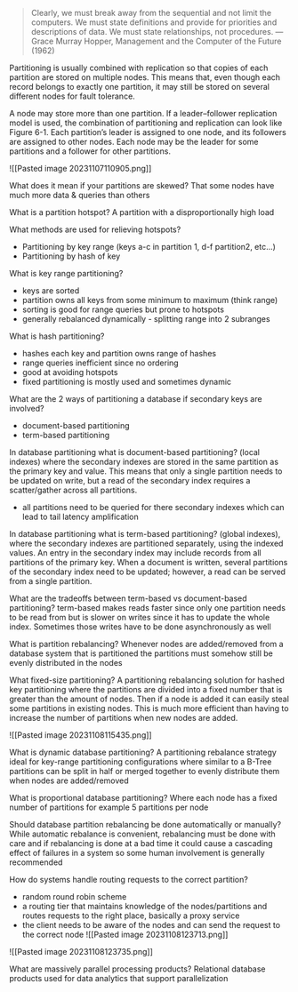 >Clearly, we must break away from the sequential and not limit the computers. We must state definitions and provide for priorities and descriptions of data. We must state relationships, not procedures. 
>—Grace Murray Hopper, Management and the Computer of the Future (1962)

Partitioning is usually combined with replication so that copies of each partition are
stored on multiple nodes. This means that, even though each record belongs to
exactly one partition, it may still be stored on several different nodes for fault tolerance.

A node may store more than one partition. If a leader–follower replication model is
used, the combination of partitioning and replication can look like Figure 6-1. Each
partition’s leader is assigned to one node, and its followers are assigned to other
nodes. Each node may be the leader for some partitions and a follower for other partitions.

![[Pasted image 20231107110905.png]]

What does it mean if your partitions are skewed?
That some nodes have much more data & queries than others

What is a partition hotspot?
A partition with a disproportionally high load

What methods are used for relieving hotspots?
- Partitioning by key range (keys a-c in partition 1, d-f partition2, etc...)
- Partitioning by hash of key

What is key range partitioning?
- keys are sorted
- partition owns all keys from some minimum to maximum (think range)
- sorting is good for range queries but prone to hotspots
- generally rebalanced dynamically - splitting range into 2 subranges 

What is hash partitioning?
- hashes each key and partition owns range of hashes
- range queries inefficient since no ordering
- good at avoiding hotspots
- fixed partitioning is mostly used and sometimes dynamic 

What are the 2 ways of partitioning a database if secondary keys are involved?
- document-based partitioning 
- term-based partitioning

In database partitioning what is document-based partitioning?
(local indexes)
where the secondary indexes are stored in the same partition as the primary key and value. This means that only a single partition needs to be updated on write, but a read of the secondary index requires a scatter/gather across all partitions.
- all partitions need to be queried for there secondary indexes which can lead to tail latency amplification

In database partitioning what is term-based partitioning?
(global indexes), where the secondary indexes are partitioned separately, using the indexed values. An entry in the secondary index may include records from all partitions of the primary key. When a document is written, several partitions of the secondary index need to be updated; however, a read can be served from a single partition.

What are the tradeoffs between term-based vs document-based partitioning?
term-based makes reads faster since only one partition needs to be read from but is slower on writes since it has to update the whole index. Sometimes those writes have to be done asynchronously as well

What is partition rebalancing?
Whenever nodes are added/removed from a database system that is partitioned the partitions must somehow still be evenly distributed in the nodes

What fixed-size partitioning?
A partitioning rebalancing solution for hashed key partitioning where the partitions are divided into a fixed number that is greater than the amount of nodes. Then if a node is added it can easily steal some partitions in existing nodes. This is much more efficient than having to increase the number of partitions when new nodes are added.

![[Pasted image 20231108115435.png]]

What is dynamic database partitioning?
A partitioning rebalance strategy ideal for key-range partitioning configurations where similar to a B-Tree partitions can be split in half or merged together to evenly distribute them when nodes are added/removed

What is proportional database partitioning?
Where each node has a fixed number of partitions for example 5 partitions per node

Should database partition rebalancing be done automatically or manually?
While automatic rebalance is convenient, rebalancing must be done with care and if rebalancing is done at a bad time it could cause a cascading effect of failures in a system so some human involvement is generally recommended

How do systems handle routing requests to the correct partition?
- random round robin scheme
- a routing tier that maintains knowledge of the nodes/partitions and routes requests to the right place, basically a proxy service
- the client needs to be aware of the nodes and can send the request to the correct node
![[Pasted image 20231108123713.png]]

![[Pasted image 20231108123735.png]]


What are massively parallel processing products?
Relational database products used for data analytics that support parallelization 

